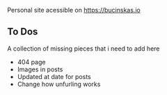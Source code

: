 Personal site acessible on https://bucinskas.io

## To Dos
A collection of missing pieces that i need to add here
- 404 page
- Images in posts
- Updated at date for posts
- Change how unfurling works